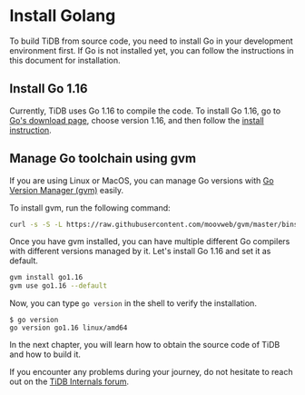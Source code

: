 # Install Golang

To build TiDB from source code, you need to install Go in your development environment first. If Go is not installed yet, you can follow the instructions in this document for installation.

## Install Go 1.16

Currently, TiDB uses Go 1.16 to compile the code. To install Go 1.16, go to [Go's download page](https://golang.org/dl/), choose version 1.16, and then follow the [install instruction](https://golang.org/doc/install).

## Manage Go toolchain using gvm

If you are using Linux or MacOS, you can manage Go versions with [Go Version Manager (gvm)](https://github.com/moovweb/gvm) easily.

To install gvm, run the following command:

```bash
curl -s -S -L https://raw.githubusercontent.com/moovweb/gvm/master/binscripts/gvm-installer | sh
```

Once you have gvm installed, you can have multiple different Go compilers with different versions managed by it. Let's install Go 1.16 and set it as default.

```bash
gvm install go1.16
gvm use go1.16 --default
```

Now, you can type `go version` in the shell to verify the installation.

```text
$ go version
go version go1.16 linux/amd64
```

In the next chapter, you will learn how to obtain the source code of TiDB and how to build it.

If you encounter any problems during your journey, do not hesitate to reach out on the [TiDB Internals forum](https://internals.tidb.io/).
